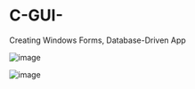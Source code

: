
# C-GUI-
Creating Windows Forms, Database-Driven App

![image](https://user-images.githubusercontent.com/67391846/143774820-732a0b74-ddba-41ff-b1ab-66fbad158138.png)

![image](https://user-images.githubusercontent.com/67391846/143774944-e634a289-682b-41da-b6aa-1a6b77950aa5.png)



